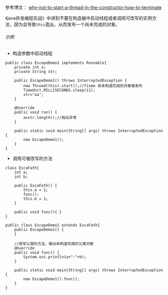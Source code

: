 
参考博文：
[why-not-to-start-a-thread-in-the-constructor-how-to-terminate](https://stackoverflow.com/questions/5623285/why-not-to-start-a-thread-in-the-constructor-how-to-terminate)

《java并发编程实战》中讲到不要在构造器中启动线程或者调用可改写的实例方法，因为会导致`this`逸出，从而发布一个尚未完成的对象。

###### 示例
- 构造参数中启动线程
```
public class EscapeDemo1 implements Runnable{
    private int a;
    private String str;

    public EscapeDemo1() throws InterruptedException {
        new Thread(this).start();//fixme 尚未构造完成的对象被发布
        TimeUnit.MILLISECONDS.sleep(11);
        str="aa";
    }
    
    @Override
    public void run() {
        a=str.length();//抛出异常
    }
    
    public static void main(String[] args) throws InterruptedException {
        new EscapeDemo1();
    }
}
```
- 调用可被改写的方法
```
class EscaFath{
    int a;
    int b;

    public EscaFath() {
        this.a = 1;
        func();
        this.b = 1;
    }

    public void func(){ }
}

public class EscapeDemo1 extends EscaFath{
    public EscapeDemo1() {
    }

    //改写父类的方法，输出未构造完成的父类对象
    @Override
    public void func() {
        System.out.println(a+":"+b);
    }

    public static void main(String[] args) throws InterruptedException {
        new EscapeDemo1().func();
    }
}

```

